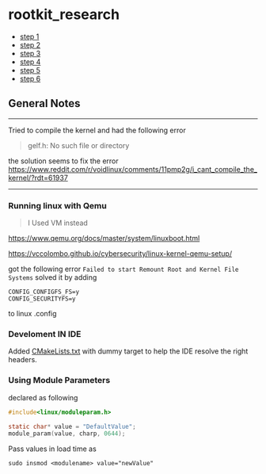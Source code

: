 # rootkit_research
- [step 1](./STEP1.md)
- [step 2](./STEP2.md)
- [step 3](./STEP3.md)
- [step 4](./STEP4.md)
- [step 5](./STEP5.md)
- [step 6](./STEP6.md)

## General Notes

---
Tried to compile the kernel and had the following error
> gelf.h: No such file or directory

the solution seems to fix the error https://www.reddit.com/r/voidlinux/comments/11pmp2g/i_cant_compile_the_kernel/?rdt=61937

---
### Running linux with Qemu
> I Used VM instead


https://www.qemu.org/docs/master/system/linuxboot.html

https://vccolombo.github.io/cybersecurity/linux-kernel-qemu-setup/


got the following error `Failed to start Remount Root and Kernel File Systems`
solved it by adding 
```
CONFIG_CONFIGFS_FS=y
CONFIG_SECURITYFS=y
```
to linux .config


### Develoment IN IDE
Added [CMakeLists.txt](./rootkit/CMakeLists.txt) with dummy target to help the IDE resolve the right headers.


### Using Module Parameters
declared as following

```c
#include<linux/moduleparam.h>

static char* value = "DefaultValue";
module_param(value, charp, 0644);
```
Pass values in load time as 

`sudo insmod <modulename> value="newValue"`

